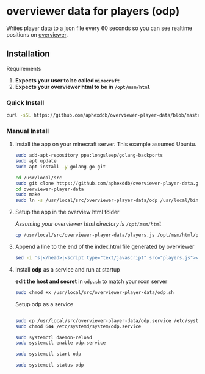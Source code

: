 # overviewer data for players (odp)

Writes player data to a json file every 60 seconds so you can see realtime positions on [overviewer](https://overviewer.org/).

## Installation

Requirements

1. **Expects your user to be called `minecraft`**
2. **Expects your overviewer html to be in `/opt/msm/html`**

### Quick Install

```bash
curl -sSL https://github.com/aphexddb/overviewer-player-data/blob/master/install.sh | bash
```

### Manual Install

1. Install the app on your minecraft server. This example assumed Ubuntu.

   ```bash
   sudo add-apt-repository ppa:longsleep/golang-backports
   sudo apt update
   sudo apt install -y golang-go git

   cd /usr/local/src
   sudo git clone https://github.com/aphexddb/overviewer-player-data.git
   cd overviewer-player-data
   sudo make
   sudo ln -s /usr/local/src/overviewer-player-data/odp /usr/local/bin/odp
   ```

2. Setup the app in the overview html folder

   _Assuming your overviewer html directory is `/opt/msm/html`_

   ```bash
   cp /usr/local/src/overviewer-player-data/players.js /opt/msm/html/players.js
   ```

3. Append a line to the end of the index.html file generated by overviewer

   ```bash
   sed -i 's|</head>|<script type="text/javascript" src="players.js"></script></head>|' /opt/msm/html/index.html
   ```

4. Install **odp** as a service and run at startup

   **edit the host and secret** in `odp.sh` to match your rcon server

   ```bash
   sudo chmod +x /usr/local/src/overviewer-player-data/odp.sh
   ```

   Setup odp as a service

   ```bash

   sudo cp /usr/local/src/overviewer-player-data/odp.service /etc/systemd/system/odp.service
   sudo chmod 644 /etc/systemd/system/odp.service

   sudo systemctl daemon-reload
   sudo systemctl enable odp.service

   sudo systemctl start odp

   sudo systemctl status odp
   ```
